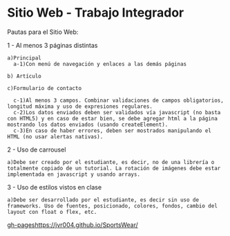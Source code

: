 # Sitio Web - Trabajo Integrador 

Pautas para el Sitio Web:

1 - Al menos 3 páginas distintas

    a)Principal
      a-1)Con menú de navegación y enlaces a las demás páginas
	  
    b) Artículo
	
    c)Formulario de contacto
	
      c-1)Al menos 3 campos. Combinar validaciones de campos obligatorios, longitud máxima y uso de expresiones regulares.
      c-2)Los datos enviados deben ser validados vía javascript (no basta con HTML5) y en caso de estar bien, se debe agregar html a la página mostrando los datos enviados (usando createElement).
      c-3)En caso de haber errores, deben ser mostrados manipulando el HTML (no usar alertas nativas).
	  
2 - Uso de carrousel

    a)Debe ser creado por el estudiante, es decir, no de una librería o totalmente copiado de un tutorial. La rotación de imágenes debe estar implementada en javascript y usando arrays.
3 - Uso de estilos vistos en clase

    a)Debe ser desarrollado por el estudiante, es decir sin uso de frameworks. Uso de fuentes, posicionado, colores, fondos, cambio del layout con float o flex, etc.


[gh-pages](https://jvr004.github.io/SportsWear/)https://jvr004.github.io/SportsWear/ 
